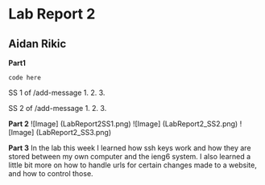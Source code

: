 # Lab Report 2 
## Aidan Rikic

**Part1** 
``` 
code here 
```

SS 1 of /add-message
1. 
2.
3. 

SS 2 of /add-message
1. 
2. 
3.

**Part 2**
![Image] (LabReport2SS1.png)
![Image] (LabReport2_SS2.png)
![Image] (LabReport2_SS3.png)

**Part 3**
In the lab this week I learned how ssh keys work and how they are stored between my own computer and the ieng6 system. I also learned a little bit more on how to handle urls for certain changes made to a website, and how to control those. 
